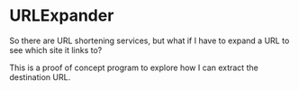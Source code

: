 # URLExpander

So there are URL shortening services, but what if I have to expand a URL to see which site it links to?

This is a proof of concept program to explore how I can extract the destination URL.
